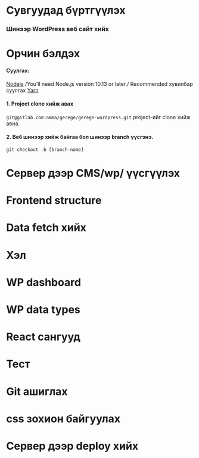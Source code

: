 # Сувгуудад бүртгүүлэх

### Шинээр WordPress веб сайт хийх

# Орчин бэлдэх

#### Суулгах:

[Nodejs](https://nodejs.org/en/) /You’ll need Node.js version 10.13 or later./ Recommended хувилбар суулгах
[Yarn](https://yarnpkg.com/getting-started/install)

#### 1. Project clone хийж авах

`git@gitlab.com:nmma/gerege/gerege-wordpress.git` project-ийг clone хийж авна.

#### 2. Веб шинээр хийж байгаа бол шинээр branch үүсгэнэ.

`git checkout -b [branch-name]`

# Сервер дээр CMS/wp/ үүсгүүлэх

# Frontend structure

# Data fetch хийх

# Хэл

# WP dashboard

# WP data types

# React сангууд

# Тест

# Git ашиглах

# css зохион байгуулах

# Сервер дээр deploy хийх
